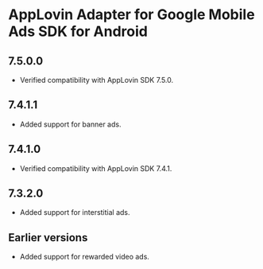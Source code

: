 # AppLovin Adapter for Google Mobile Ads SDK for Android

## 7.5.0.0
- Verified compatibility with AppLovin SDK 7.5.0.

## 7.4.1.1
- Added support for banner ads.

## 7.4.1.0
- Verified compatibility with AppLovin SDK 7.4.1.

## 7.3.2.0
- Added support for interstitial ads.

## Earlier versions
- Added support for rewarded video ads.
